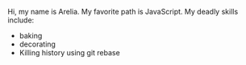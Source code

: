 Hi, my name is Arelia.
My favorite path is JavaScript.
My deadly skills include:
* baking
* decorating
* Killing history using git rebase
